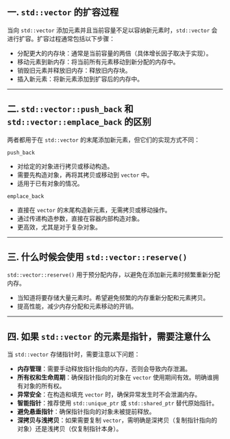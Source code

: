 ## 一. `std::vector` 的扩容过程

当向 `std::vector` 添加元素并且当前容量不足以容纳新元素时，`std::vector` 会进行扩容。扩容过程通常包括以下步骤：
- 分配更大的内存块：通常是当前容量的两倍（具体增长因子取决于实现）。
- 移动元素到新内存：将当前所有元素移动到新分配的内存中。
- 销毁旧元素并释放旧内存：释放旧内存块。
- 插入新元素：将新元素添加到扩容后的内存中。

---

## 二. `std::vector::push_back` 和 `std::vector::emplace_back` 的区别
两者都用于在 `std::vector` 的末尾添加新元素，但它们的实现方式不同：

`push_back`
- 对给定的对象进行拷贝或移动构造。
- 需要先构造对象，再将其拷贝或移动到 `vector` 中。
- 适用于已有对象的情况。

`emplace_back`
- 直接在 `vector` 的末尾构造新元素，无需拷贝或移动操作。
- 通过传递构造参数，直接在容器内部构造对象。
- 更高效，尤其是对于复杂对象。

---

## 三. 什么时候会使用 `std::vector::reserve()`
`std::vector::reserve()` 用于预分配内存，以避免在添加新元素时频繁重新分配内存。

- 当知道将要存储大量元素时。希望避免频繁的内存重新分配和元素拷贝。
- 提高性能，减少内存分配和元素移动的开销。

---

## 四. 如果 `std::vector` 的元素是指针，需要注意什么
当 `std::vector` 存储指针时，需要注意以下问题：

- **内存管理**：需要手动释放指针指向的内存，否则会导致内存泄漏。
- **所有权和生命周期**：确保指针指向的对象在 `vector` 使用期间有效。明确谁拥有对象的所有权。
- **异常安全**：在构造和填充 `vector` 时，确保异常发生时不会泄漏内存。
- **智能指针**：推荐使用 `std::unique_ptr` 或 `std::shared_ptr` 替代原始指针。
- **避免悬垂指针**：确保指针指向的对象未被提前释放。
- **深拷贝与浅拷贝**：如果需要复制 `vector`，需明确是深拷贝（复制指针指向的对象）还是浅拷贝（仅复制指针本身）。
